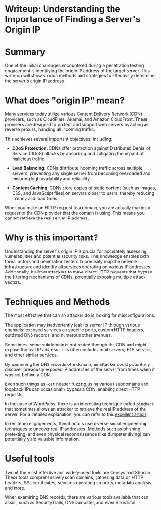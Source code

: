 # Writeup: Understanding the Importance of Finding a Server's Origin IP

# Summary

One of the initial challenges encountered during a penetration testing engagement is identifying the origin IP address of the target server. This write-up will show various methods and strategies to effectively determine the server's origin IP address.

# What does "origin IP" mean?

Many services today utilize various Content Delivery Network (CDN) providers, such as CloudFlare, Akamai, and Amazon CloudFront. These providers are designed to protect and support web servers by acting as reverse proxies, handling all incoming traffic.

This achieves several important objectives, including:

- **DDoS Protection:** CDNs offer protection against Distributed Denial of Service (DDoS) attacks by absorbing and mitigating the impact of malicious traffic.

- **Load Balancing:** CDNs distribute incoming traffic across multiple servers, preventing any single server from becoming overloaded and ensuring high availability and reliability.

- **Content Caching:** CDNs store copies of static content (such as images, CSS, and JavaScript files) on servers closer to users, thereby reducing latency and load times.

When you make an HTTP request to a domain, you are actually making a request to the CDN provider that the domain is using. This means you cannot retrieve the real server IP address.

# Why is this important?

Understanding the server's origin IP is crucial for accurately assessing vulnerabilities and potential security risks. This knowledge enables both threat actors and penetration testers to precisely map the network infrastructure and identify all services operating on various IP addresses.
Additionally, it allows attackers to make direct HTTP requests that bypass the filtering mechanisms of CDNs, potentially exposing multiple attack vectors.

# Techniques and Methods

The most effective that can an attacker do is looking for misconfigurations.

The application may inadvertently leak its server IP through various channels: exposed services on specific ports, custom HTTP headers, outdated DNS records, and numerous other avenues.

Sometimes, some subdomain is not routed through the CDN and might expose the real IP address. This often includes mail servers, FTP servers, and other similar services.

By examining the DNS records of a domain, an attacker could potentially discover previously exposed IP addresses of the server from times when it was not behind a CDN.

Even such things as `Host` header fuzzing using various subdomains and loopback IPs can occasionally bypass a CDN, enabling direct HTTP requests.

In the case of WordPress, there is an interesting technique called `pingback` that sometimes allows an attacker to retrieve the real IP address of the server. For a detailed explanation, you can refer to this [excellent article](https://blog.nem.ec/2020/01/22/discover-cloudflare-wordpress-ip/).

In red team engagements, threat actors use diverse social engineering techniques to uncover real IP addresses. Methods such as phishing, pretexting, and even physical reconnaissance (like dumpster diving) can potentially yield valuable information.

# Useful tools

Two of the most effective and widely-used tools are Censys and Shodan. These tools comprehensively scan domains, gathering data on HTTP headers, SSL certificates, services operating on ports, metadata analysis, and more.

When examining DNS records, there are various tools available that can assist, such as SecurityTrails, DNSDumpster, and even VirusTotal.
